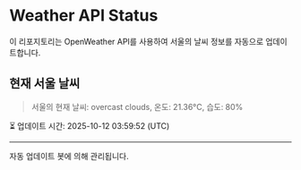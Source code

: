 
# Weather API Status

이 리포지토리는 OpenWeather API를 사용하여 서울의 날씨 정보를 자동으로 업데이트합니다.

## 현재 서울 날씨
> 서울의 현재 날씨: overcast clouds, 온도: 21.36°C, 습도: 80%

⏳ 업데이트 시간: 2025-10-12 03:59:52 (UTC)

---
자동 업데이트 봇에 의해 관리됩니다.
